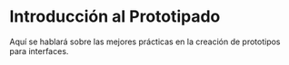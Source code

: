 # Introducción al Prototipado  
Aquí se hablará sobre las mejores prácticas en la creación de prototipos para interfaces.
